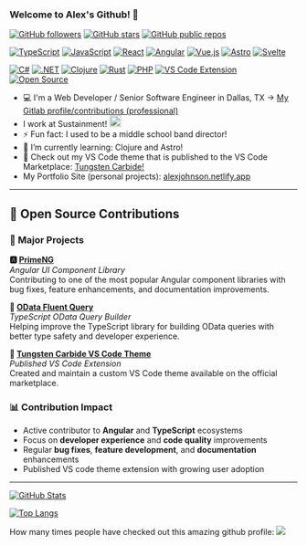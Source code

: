 ### Welcome to Alex's Github! 👋

[![GitHub followers](https://img.shields.io/github/followers/johnsonav1992?style=social)](https://github.com/johnsonav1992)
[![GitHub stars](https://img.shields.io/github/stars/johnsonav1992?style=social)](https://github.com/johnsonav1992)
[![GitHub public repos](https://img.shields.io/badge/dynamic/json?style=flat-square&color=blue&label=public%20repos&query=public_repos&url=https://api.github.com/users/johnsonav1992)](https://github.com/johnsonav1992)

[![TypeScript](https://img.shields.io/badge/-TypeScript-3178C6?style=flat-square&logo=typescript&logoColor=white)](https://www.typescriptlang.org/)
[![JavaScript](https://img.shields.io/badge/-JavaScript-F7DF1E?style=flat-square&logo=javascript&logoColor=black)](https://developer.mozilla.org/en-US/docs/Web/JavaScript)
[![React](https://img.shields.io/badge/-React-61DAFB?style=flat-square&logo=react&logoColor=black)](https://reactjs.org/)
[![Angular](https://img.shields.io/badge/-Angular-DD0031?style=flat-square&logo=angular&logoColor=white)](https://angular.io/)
[![Vue.js](https://img.shields.io/badge/-Vue.js-4FC08D?style=flat-square&logo=vue.js&logoColor=white)](https://vuejs.org/)
[![Astro](https://img.shields.io/badge/-Astro-FF5D01?style=flat-square&logo=astro&logoColor=white)](https://astro.build/)
[![Svelte](https://img.shields.io/badge/-Svelte-FF3E00?style=flat-square&logo=svelte&logoColor=white)](https://svelte.dev/)

[![C#](https://img.shields.io/badge/-C%23-239120?style=flat-square&logo=c-sharp&logoColor=white)](https://docs.microsoft.com/en-us/dotnet/csharp/)
[![.NET](https://img.shields.io/badge/-.NET-512BD4?style=flat-square&logo=.net&logoColor=white)](https://dotnet.microsoft.com/)
[![Clojure](https://img.shields.io/badge/-Clojure-5881D8?style=flat-square&logo=clojure&logoColor=white)](https://clojure.org/)
[![Rust](https://img.shields.io/badge/-Rust-000000?style=flat-square&logo=rust&logoColor=white)](https://www.rust-lang.org/)
[![PHP](https://img.shields.io/badge/-PHP-777BB4?style=flat-square&logo=php&logoColor=white)](https://www.php.net/)
[![VS Code Extension](https://img.shields.io/badge/-VS%20Code%20Extensions-007ACC?style=flat-square&logo=visual-studio-code&logoColor=white)](https://marketplace.visualstudio.com/items?itemName=johnsonav.tungsten-carbide)
[![Open Source](https://img.shields.io/badge/-Open%20Source%20Contributor-FF6B6B?style=flat-square&logo=github&logoColor=white)](https://github.com/johnsonav1992)

- 💻 I'm a Web Developer / Senior Software Engineer in Dallas, TX  ->  [My Gitlab profile/contributions (professional)](https://gitlab.com/johnsonav1992)
- I work at Sustainment! <img src="https://github.com/johnsonav1992/johnsonav1992/assets/97169070/0e071e49-c9d1-4ee6-8a90-305d5144aec1" width="20px" />
- ⚡ Fun fact: I used to be a middle school band director!
- 🌱 I’m currently learning: Clojure and Astro!
- 🎨 Check out my VS Code theme that is published to the VS Code Marketplace: [Tungsten Carbide!](https://marketplace.visualstudio.com/items?itemName=johnsonav.tungsten-carbide)
- My Portfolio Site (personal projects): [alexjohnson.netlify.app](https://alexjohnson.netlify.app)

---

## 🚀 Open Source Contributions

### 🎯 Major Projects

**🅰️ [PrimeNG](https://github.com/primefaces/primeng)**  
*Angular UI Component Library*  
Contributing to one of the most popular Angular component libraries with bug fixes, feature enhancements, and documentation improvements.

**🔗 [OData Fluent Query](https://github.com/rosostolato/odata-fluent-query)**  
*TypeScript OData Query Builder*  
Helping improve the TypeScript library for building OData queries with better type safety and developer experience.

**🎨 [Tungsten Carbide VS Code Theme](https://marketplace.visualstudio.com/items?itemName=johnsonav.tungsten-carbide)**  
*Published VS Code Extension*  
Created and maintain a custom VS Code theme available on the official marketplace.

### 📊 Contribution Impact
- Active contributor to **Angular** and **TypeScript** ecosystems
- Focus on **developer experience** and **code quality** improvements
- Regular **bug fixes**, **feature development**, and **documentation** enhancements
- Published VS code theme extension with growing user adoption

---

[![GitHub Stats](https://github-readme-stats.vercel.app/api?username=johnsonav1992&show_icons=true&theme=transparent&hide=issues,prs&count_private=true&hide_rank=true)](https://github.com/johnsonav1992/github-readme-stats)

[![Top Langs](https://github-readme-stats.vercel.app/api/top-langs/?username=johnsonav1992&size_weight=0.8&count_weight=0.2&theme=transparent&hide=css,scss,html,svelte,slint,vue,procfile,blade,hack&langs_count=8&layout=compact)](https://github.com/johnsonav1992/github-readme-stats)

How many times people have checked out this amazing github profile:
![](https://komarev.com/ghpvc/?username=johnsonav1992)

